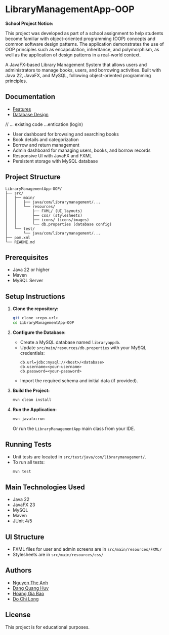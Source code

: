 # LibraryManagementApp-OOP

**School Project Notice:**

This project was developed as part of a school assignment to help students become familiar with object-oriented programming (OOP) concepts and common software design patterns. The application demonstrates the use of OOP principles such as encapsulation, inheritance, and polymorphism, as well as the application of design patterns in a real-world context.

A JavaFX-based Library Management System that allows users and administrators to manage books, users, and borrowing activities. Built with Java 22, JavaFX, and MySQL, following object-oriented programming principles.

## Documentation

- [Features](Feature.md)
- [Database Design](DatabaseDesign.md)

// ... existing code ...entication (login)
- User dashboard for browsing and searching books
- Book details and categorization
- Borrow and return management
- Admin dashboard for managing users, books, and borrow records
- Responsive UI with JavaFX and FXML
- Persistent storage with MySQL database

## Project Structure

```
LibraryManagementApp-OOP/
├── src/
│   ├── main/
│   │   ├── java/com/librarymanagement/...
│   │   └── resources/
│   │       ├── FXML/ (UI layouts)
│   │       ├── css/ (stylesheets)
│   │       ├── icons/ (icons/images)
│   │       └── db.properties (database config)
│   └── test/
│       └── java/com/librarymanagement/...
├── pom.xml
└── README.md
```

## Prerequisites

- Java 22 or higher
- Maven
- MySQL Server

## Setup Instructions

1. **Clone the repository:**
   ```sh
   git clone <repo-url>
   cd LibraryManagementApp-OOP
   ```

2. **Configure the Database:**
   - Create a MySQL database named `libraryappdb`.
   - Update `src/main/resources/db.properties` with your MySQL credentials:
     ```properties
     db.url=jdbc:mysql://<host>/<database>
     db.username=<your-username>
     db.password=<your-password>
     ```
   - Import the required schema and initial data (if provided).

3. **Build the Project:**
   ```sh
   mvn clean install
   ```

4. **Run the Application:**
   ```sh
   mvn javafx:run
   ```
   Or run the `LibraryManagementApp` main class from your IDE.

## Running Tests

- Unit tests are located in `src/test/java/com/librarymanagement/`.
- To run all tests:
  ```sh
  mvn test
  ```

## Main Technologies Used

- Java 22
- JavaFX 23
- MySQL
- Maven
- JUnit 4/5

## UI Structure

- FXML files for user and admin screens are in `src/main/resources/FXML/`
- Stylesheets are in `src/main/resources/css/`

## Authors

- [Nguyen The Anh](https://github.com/Tanh-Ng)
- [Dang Quang Huy](https://github.com/HuyDang05)
- [Hoang Gia Bao](https://github.com/Hoanggiabao1)
- [Do Chi Long](https://github.com/ryuuch1)

## License

This project is for educational purposes.
